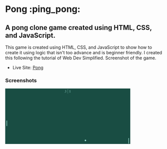 <h1>Pong :ping_pong:</h1>

<h2>A pong clone game created using HTML, CSS, and JavaScript.</h2>

<p>This game is created using HTML, CSS, and JavaScript to show how to create it using logic that isn't too advance and is beginner friendly. I created this following the tutorial of Web Dev Simplified. Screenshot of the game.</p>

- Live Site: [Pong](https://pong-clone-game.netlify.app/)

### Screenshots

<img src="/screenshot/screenshot.png" width="400">
